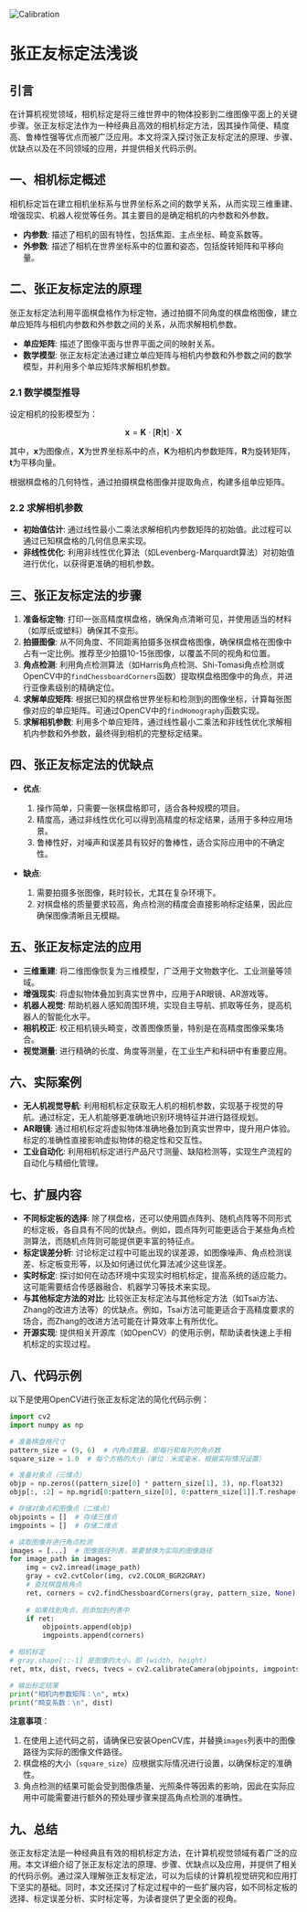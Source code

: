 ![Calibration](Base/Calibration/Calibration.png)
# 张正友标定法浅谈

## 引言

在计算机视觉领域，相机标定是将三维世界中的物体投影到二维图像平面上的关键步骤。张正友标定法作为一种经典且高效的相机标定方法，因其操作简便、精度高、鲁棒性强等优点而被广泛应用。本文将深入探讨张正友标定法的原理、步骤、优缺点以及在不同领域的应用，并提供相关代码示例。

## 一、相机标定概述

相机标定旨在建立相机坐标系与世界坐标系之间的数学关系，从而实现三维重建、增强现实、机器人视觉等任务。其主要目的是确定相机的内参数和外参数。

- **内参数**: 描述了相机的固有特性，包括焦距、主点坐标、畸变系数等。
- **外参数**: 描述了相机在世界坐标系中的位置和姿态，包括旋转矩阵和平移向量。

## 二、张正友标定法的原理

张正友标定法利用平面棋盘格作为标定物，通过拍摄不同角度的棋盘格图像，建立单应矩阵与相机内参数和外参数之间的关系，从而求解相机参数。

- **单应矩阵**: 描述了图像平面与世界平面之间的映射关系。
- **数学模型**: 张正友标定法通过建立单应矩阵与相机内参数和外参数之间的数学模型，并利用多个单应矩阵求解相机参数。

### 2.1 数学模型推导

设定相机的投影模型为：

$$
\mathbf{x} = \mathbf{K} \cdot [\mathbf{R} | \mathbf{t}] \cdot \mathbf{X}
$$

其中，$\mathbf{x}$为图像点，$\mathbf{X}$为世界坐标系中的点，$\mathbf{K}$为相机内参数矩阵，$\mathbf{R}$为旋转矩阵，$\mathbf{t}$为平移向量。

根据棋盘格的几何特性，通过拍摄棋盘格图像并提取角点，构建多组单应矩阵。

### 2.2 求解相机参数

- **初始值估计**: 通过线性最小二乘法求解相机内参数矩阵的初始值。此过程可以通过已知棋盘格的几何信息来实现。
- **非线性优化**: 利用非线性优化算法（如Levenberg-Marquardt算法）对初始值进行优化，以获得更准确的相机参数。

## 三、张正友标定法的步骤

1. **准备标定物**: 打印一张高精度棋盘格，确保角点清晰可见，并使用适当的材料（如厚纸或塑料）确保其不变形。
2. **拍摄图像**: 从不同角度、不同距离拍摄多张棋盘格图像，确保棋盘格在图像中占有一定比例。推荐至少拍摄10-15张图像，以覆盖不同的视角和位置。
3. **角点检测**: 利用角点检测算法（如Harris角点检测、Shi-Tomasi角点检测或OpenCV中的`findChessboardCorners`函数）提取棋盘格图像中的角点，并进行亚像素级别的精确定位。
4. **求解单应矩阵**: 根据已知的棋盘格世界坐标和检测到的图像坐标，计算每张图像对应的单应矩阵。可通过OpenCV中的`findHomography`函数实现。
5. **求解相机参数**: 利用多个单应矩阵，通过线性最小二乘法和非线性优化求解相机内参数和外参数，最终得到相机的完整标定结果。

## 四、张正友标定法的优缺点

- **优点**:
    1. 操作简单，只需要一张棋盘格即可，适合各种规模的项目。
    2. 精度高，通过非线性优化可以得到高精度的标定结果，适用于多种应用场景。
    3. 鲁棒性好，对噪声和误差具有较好的鲁棒性，适合实际应用中的不确定性。

- **缺点**:
    1. 需要拍摄多张图像，耗时较长，尤其在复杂环境下。
    2. 对棋盘格的质量要求较高，角点检测的精度会直接影响标定结果，因此应确保图像清晰且无模糊。

## 五、张正友标定法的应用

- **三维重建**: 将二维图像恢复为三维模型，广泛用于文物数字化、工业测量等领域。
- **增强现实**: 将虚拟物体叠加到真实世界中，应用于AR眼镜、AR游戏等。
- **机器人视觉**: 帮助机器人感知周围环境，实现自主导航、抓取等任务，提高机器人的智能化水平。
- **相机校正**: 校正相机镜头畸变，改善图像质量，特别是在高精度图像采集场合。
- **视觉测量**: 进行精确的长度、角度等测量，在工业生产和科研中有重要应用。

## 六、实际案例

- **无人机视觉导航**: 利用相机标定获取无人机的相机参数，实现基于视觉的导航。通过标定，无人机能够更准确地识别环境特征并进行路径规划。
- **AR眼镜**: 通过相机标定将虚拟物体准确地叠加到真实世界中，提升用户体验。标定的准确性直接影响虚拟物体的稳定性和交互性。
- **工业自动化**: 利用相机标定进行产品尺寸测量、缺陷检测等，实现生产流程的自动化与精细化管理。

## 七、扩展内容

- **不同标定板的选择**: 除了棋盘格，还可以使用圆点阵列、随机点阵等不同形式的标定板，各自具有不同的优缺点。例如，圆点阵列可能更适合于某些角点检测算法，而随机点阵则可能提供更丰富的特征点。
- **标定误差分析**: 讨论标定过程中可能出现的误差源，如图像噪声、角点检测误差、标定板变形等，以及如何通过优化算法减少这些误差。
- **实时标定**: 探讨如何在动态环境中实现实时相机标定，提高系统的适应能力。这可能需要结合传感器融合、机器学习等技术来实现。
- **与其他标定方法的对比**: 比较张正友标定法与其他标定方法（如Tsai方法、Zhang的改进方法等）的优缺点。例如，Tsai方法可能更适合于高精度要求的场合，而Zhang的改进方法可能在计算效率上有所优化。
- **开源实现**: 提供相关开源库（如OpenCV）的使用示例，帮助读者快速上手相机标定的实现过程。

## 八、代码示例

以下是使用OpenCV进行张正友标定法的简化代码示例：

```python
import cv2
import numpy as np

# 准备棋盘格尺寸
pattern_size = (9, 6)  # 内角点数量，即每行和每列的角点数
square_size = 1.0  # 每个方格的大小（单位：米或毫米，根据实际情况设置）

# 准备对象点（三维点）
objp = np.zeros((pattern_size[0] * pattern_size[1], 3), np.float32)
objp[:, :2] = np.mgrid[0:pattern_size[0], 0:pattern_size[1]].T.reshape(-1, 2) * square_size

# 存储对象点和图像点（二维点）
objpoints = []  # 存储三维点
imgpoints = []  # 存储二维点

# 读取图像并进行角点检测
images = [...]  # 图像路径列表，需要替换为实际的图像路径
for image_path in images:
    img = cv2.imread(image_path)
    gray = cv2.cvtColor(img, cv2.COLOR_BGR2GRAY)
    # 查找棋盘格角点
    ret, corners = cv2.findChessboardCorners(gray, pattern_size, None)
    
    # 如果找到角点，则添加到列表中
    if ret:
        objpoints.append(objp)
        imgpoints.append(corners)

# 相机标定
# gray.shape[::-1] 是图像的大小，即 (width, height)
ret, mtx, dist, rvecs, tvecs = cv2.calibrateCamera(objpoints, imgpoints, gray.shape[::-1], None, None)

# 输出标定结果
print("相机内参数矩阵：\n", mtx)
print("畸变系数：\n", dist)
```

**注意事项**：

1. 在使用上述代码之前，请确保已安装OpenCV库，并替换`images`列表中的图像路径为实际的图像文件路径。
2. 棋盘格的大小（`square_size`）应根据实际情况进行设置，以确保标定的准确性。
3. 角点检测的结果可能会受到图像质量、光照条件等因素的影响，因此在实际应用中可能需要进行额外的预处理步骤来提高角点检测的准确性。

## 九、总结

张正友标定法是一种经典且有效的相机标定方法，在计算机视觉领域有着广泛的应用。本文详细介绍了张正友标定法的原理、步骤、优缺点以及应用，并提供了相关的代码示例。通过深入理解张正友标定法，可以为后续的计算机视觉研究和应用打下坚实的基础。同时，本文还探讨了标定过程中的一些扩展内容，如不同标定板的选择、标定误差分析、实时标定等，为读者提供了更全面的视角。

